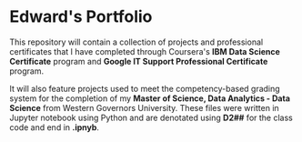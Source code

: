 # Edward's Portfolio

This repository will contain a collection of projects and professional certificates that I have completed through Coursera's **IBM Data Science Certificate** program and **Google IT Support Professional Certificate** program.

It will also feature projects used to meet the competency-based grading system for the completion of my **Master of Science, Data Analytics - Data Science** from Western Governors University.  These files were written in Jupyter notebook using Python and are denotated using **D2##** for the class code and end in **.ipnyb**.
